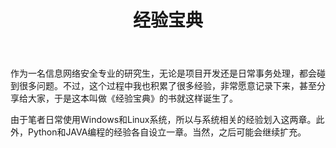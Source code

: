 <header><h1 align="center">经验宝典</h1></header>

作为一名信息网络安全专业的研究生，无论是项目开发还是日常事务处理，都会碰到很多问题。不过，这个过程中我也积累了很多经验，非常愿意记录下来，甚至分享给大家，于是这本叫做《经验宝典》的书就这样诞生了。

由于笔者日常使用Windows和Linux系统，所以与系统相关的经验划入这两章。此外，Python和JAVA编程的经验各自设立一章。当然，之后可能会继续扩充。